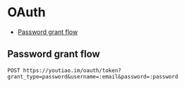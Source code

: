 # OAuth

* [Password grant flow](#password-grant-flow)

## Password grant flow

```
POST https://youtiao.im/oauth/token?grant_type=password&username=:email&password=:password
```
